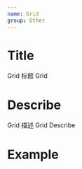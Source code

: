 ```yaml
---
name: Grid
group: Other
---
```


# Title

Grid 标题
Grid

# Describe

Grid 描述
Grid Describe

# Example
